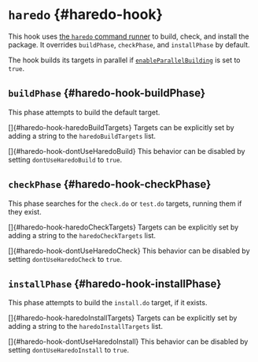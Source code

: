 # `haredo` {#haredo-hook}

This hook uses [the `haredo` command runner](https://sr.ht/~autumnull/haredo/) to build, check, and install the package. It overrides `buildPhase`, `checkPhase`, and `installPhase` by default.

The hook builds its targets in parallel if [`enableParallelBuilding`](#var-stdenv-enableParallelBuilding) is set to `true`.

## `buildPhase` {#haredo-hook-buildPhase}

This phase attempts to build the default target.

[]{#haredo-hook-haredoBuildTargets} Targets can be explicitly set by adding a string to the `haredoBuildTargets` list.

[]{#haredo-hook-dontUseHaredoBuild} This behavior can be disabled by setting `dontUseHaredoBuild` to `true`.

## `checkPhase` {#haredo-hook-checkPhase}

This phase searches for the `check.do` or `test.do` targets, running them if they exist.

[]{#haredo-hook-haredoCheckTargets} Targets can be explicitly set by adding a string to the `haredoCheckTargets` list.

[]{#haredo-hook-dontUseHaredoCheck} This behavior can be disabled by setting `dontUseHaredoCheck` to `true`.

## `installPhase` {#haredo-hook-installPhase}

This phase attempts to build the `install.do` target, if it exists.

[]{#haredo-hook-haredoInstallTargets} Targets can be explicitly set by adding a string to the `haredoInstallTargets` list.

[]{#haredo-hook-dontUseHaredoInstall} This behavior can be disabled by setting `dontUseHaredoInstall` to `true`.

